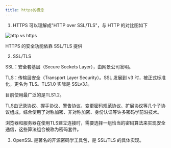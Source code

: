 ```yaml
---
title: https的概念
---
```


1. HTTPS 可以理解成"HTTP over SSL/TLS"，与 HTTP 的对比图如下

![http vs https](https://static001.geekbang.org/resource/image/50/a3/50d57e18813e18270747806d5d73f0a3.png)

HTTPS 的安全功能依靠 SSL/TLS 提供

2. SSL/TLS

SSL：安全套基层（Secure Sockets Layer），由网景公司发明。

TLS：传输层安全（Transport Layer Security）。SSL 发展到 v3 时，被正式标准化，更名为 TLS。TLS1.0 实际是 SSLv3.1。

目前使用最广泛的是TLS1.2。

TLS由记录协议、握手协议、警告协议、变更密码规范协议、扩展协议等几个子协议组成，综合使用了对称加密、非对称加密、身份认证等许多密码学前沿技术。

浏览器和服务器在使用TLS建立连接时，需要选择一组恰当的密码算法来实现安全通信，这些算法组合被称为密码套件。

3. OpenSSL 是著名的开源密码学工具包，是 SSL/TLS 的具体实现。